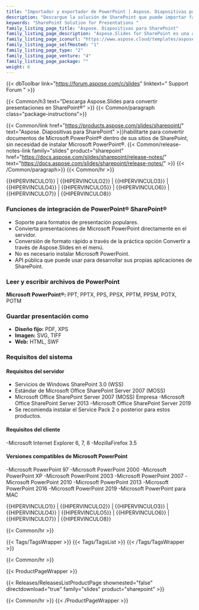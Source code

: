 ```yaml
---
title: "Importador y exportador de PowerPoint | Aspose. Diapositivas para SharePoint"
description: "Descargue la solución de SharePoint que puede importar fácilmente PPT, POT, PPS, PPTX, POTX y PPSX, y exportar estos formatos a archivos PDF, TIFF y XPS."
keywords: "SharePoint Solution for Presentations "
family_listing_page_title: "Aspose. Diapositivas para SharePoint"
family_listing_page_description: "Aspose.Slides for SharePoint es una aplicación de SharePoint que puede convertir archivos de Microsoft PowerPoint a otros formatos. Aspose.Slides para SharePoint puede importar fácilmente formatos de presentación comunes de Microsoft, incluidos PPT, POT, PPS, PPTX, POTX y PPSX, y puede exportar estos formatos a archivos PDF, TIFF y XPS."
family_listing_page_iconurl: "https://www.aspose.cloud/templates/aspose/App_Themes/V3/images/slides/272x272/aspose_slides-for-sharepoint-min.png"
family_listing_page_selfHosted: "1"
family_listing_page_type: "2"
family_listing_page_venture: "4"
family_listing_page_package: ""
weight: 6
---
```


{{< dbToolbar link="https://forum.aspose.com/c/slides" linktext=" Support Forum " >}}

{{< Common/h3 text="Descarga Aspose.Slides para convertir presentaciones en SharePoint®"  >}}
{{< Common/paragraph class="package-instructions">}}

{{< Common/link href="https://products.aspose.com/slides/sharepoint/" text="Aspose. Diapositivas para SharePoint"  >}}habilitarte
para convertir documentos de Microsoft PowerPoint® dentro de sus sitios de SharePoint, sin necesidad de instalar Microsoft PowerPoint®.
{{< Common/release-notes-link family="slides" product="sharepoint" href="https://docs.aspose.com/slides/sharepoint/release-notes/" text="https://docs.aspose.com/slides/sharepoint/release-notes/"  >}}
{{< /Common/paragraph>}}
{{< Common/hr >}}

{{HIPERVINCULO1}} | {{HIPERVINCULO2}} | {{HIPERVINCULO3}} | {{HIPERVINCULO4}} | {{HIPERVINCULO5}} | {{HIPERVINCULO6}} | {{HIPERVINCULO7}} | {{HIPERVINCULO8}}

### Funciones de integración de PowerPoint® SharePoint®

- Soporte para formatos de presentación populares.
- Convierta presentaciones de Microsoft PowerPoint directamente en el servidor.
- Conversión de formato rápido a través de la práctica opción Convertir a través de Aspose.Slides en el menú.
- No es necesario instalar Microsoft PowerPoint.
- API pública que puede usar para desarrollar sus propias aplicaciones de SharePoint.

### Leer y escribir archivos de PowerPoint

**Microsoft PowerPoint®:** PPT, PPTX, PPS, PPSX, PPTM, PPSM, POTX, POTM

### Guardar presentación como

- **Diseño fijo:** PDF, XPS
- **Imagen:** SVG, TIFF
- **Web:** HTML, SWF

### Requisitos del sistema

#### Requisitos del servidor

- Servicios de Windows SharePoint 3.0 (WSS)
- Estándar de Microsoft Office SharePoint Server 2007 (MOSS)
- Microsoft Office SharePoint Server 2007 (MOSS) Empresa
-Microsoft Office SharePoint Server 2013
-Microsoft Office SharePoint Server 2019
- Se recomienda instalar el Service Pack 2 o posterior para estos productos.

#### Requisitos del cliente

-Microsoft Internet Explorer 6, 7, 8
-MozillaFirefox 3.5

#### Versiones compatibles de Microsoft PowerPoint

-Microsoft PowerPoint 97
-Microsoft PowerPoint 2000
-Microsoft PowerPoint XP
-Microsoft PowerPoint 2003
-Microsoft PowerPoint 2007
-Microsoft PowerPoint 2010
-Microsoft PowerPoint 2013
-Microsoft PowerPoint 2016
-Microsoft PowerPoint 2019
-Microsoft PowerPoint para MAC

{{HIPERVINCULO1}} | {{HIPERVINCULO2}} | {{HIPERVINCULO3}} | {{HIPERVINCULO4}} | {{HIPERVINCULO5}} | {{HIPERVINCULO6}} | {{HIPERVINCULO7}} | {{HIPERVINCULO8}}

{{< Common/hr >}}

{{< Tags/TagsWrapper >}}
{{< Tags/TagsList >}}
{{< /Tags/TagsWrapper >}}

{{< Common/hr >}}

{{< ProductPageWrapper >}}

<!-- ReleasesListProductPage-->

{{< Releases/ReleasesListProductPage shownested="false"  directdownload="true" family="slides" product="sharepoint" >}}

<!-- /ReleasesListProductPage-->

{{< Common/hr >}}
{{< /ProductPageWrapper >}}

